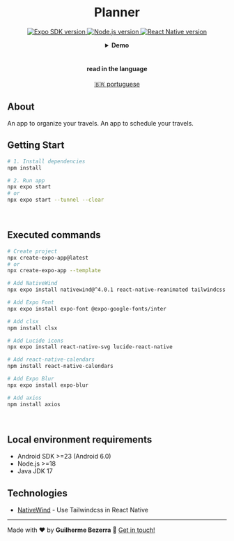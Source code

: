 <h1 align="center">
    <br>
    Planner
</h1>

<p align="center">
  <a href="https://expo.dev">
    <img alt="Expo SDK version" src="https://img.shields.io/badge/expo--sdk-v51.0.18-blue?logo=expo&labelColor=20232A&color=5a5a5a">
  </a>

  <a href="https://nodejs.org">
    <img alt="Node.js version" src="https://img.shields.io/badge/node.js-v20.15.1-43853D?style=flat&logo=node.js&logoColor=white&labelColor=43853D&color=5a5a5a">
  </a>

  <a href="https://reactnative.dev">
    <img alt="React Native version" src="https://img.shields.io/badge/react--native-v0.74.3-blue?logo=react&labelColor=20232A&color=5a5a5a">
  </a>
</p>

<div align="center">
  <details>
  <summary><b>Demo</b></summary>
  <div style="width: 90%;">
    <img alt="app usage application demonstration" src="demo.gif" />
  </div>
  </details>
</div>

<br>

<div align="center">
  <h4 align="center">read in the language</h4>
  <a href="https://github.com/gbdsantos/next-level-week-15-journey/blob/master/README.pt-BR.md" hreflang="pt-br" alt="pt-br">🇧🇷 portuguese
  </a>
</div>

## About

An app to organize your travels.
An app to schedule your travels.

## Getting Start

```Bash
# 1. Install dependencies
npm install

# 2. Run app
npx expo start
# or
npx expo start --tunnel --clear
```

<br>

## Executed commands

```bash
# Create project
npx create-expo-app@latest
# or
npx create-expo-app --template

# Add NativeWind
npx expo install nativewind@^4.0.1 react-native-reanimated tailwindcss

# Add Expo Font
npx expo install expo-font @expo-google-fonts/inter

# Add clsx
npm install clsx

# Add Lucide icons
npx expo install react-native-svg lucide-react-native

# Add react-native-calendars
npm install react-native-calendars

# Add Expo Blur
npx expo install expo-blur

# Add axios
npm install axios
```

<br>

## Local environment requirements

- Android SDK >=23 (Android 6.0)
- Node.js >=18
- Java JDK 17

## Technologies

- [NativeWind](https://www.nativewind.dev "Native Wind v4.0") - Use Tailwindcss in React Native

---

Made with ❤️ by **Guilherme Bezerra** 👋 [Get in touch!](https://www.linkedin.com/in/gbdsantos "LinkedIn - Guilherme Bezerra")